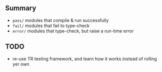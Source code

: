 Summary
---

- `pass/` modules that compile & run successfully
- `fail/` modules that fail to type-check
- `error/` modules that type-check, but raise a run-time error


TODO
---

- re-use TR testing framework,
  and learn how it works
  instead of rolling yer own
